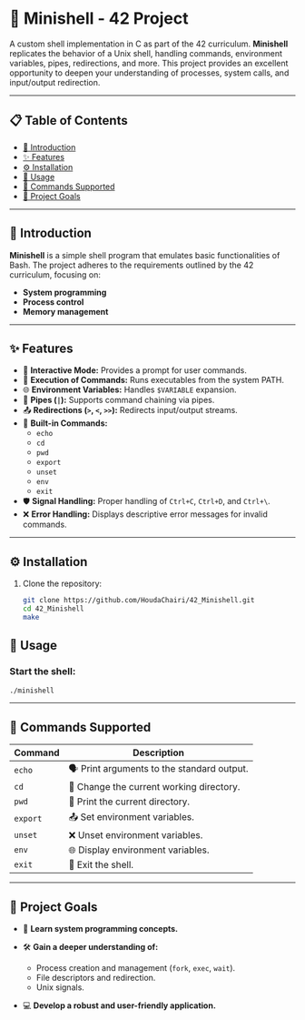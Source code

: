 # 🐚 Minishell - 42 Project

A custom shell implementation in C as part of the 42 curriculum. **Minishell** replicates the behavior of a Unix shell, handling commands, environment variables, pipes, redirections, and more. This project provides an excellent opportunity to deepen your understanding of processes, system calls, and input/output redirection.

---

## 📋 Table of Contents

- [📖 Introduction](#introduction)
- [✨ Features](#features)
- [⚙️ Installation](#installation)
- [🚀 Usage](#usage)
- [📜 Commands Supported](#commands-supported)
- [🎯 Project Goals](#project-goals)
  
---

## 📖 Introduction

**Minishell** is a simple shell program that emulates basic functionalities of Bash. The project adheres to the requirements outlined by the 42 curriculum, focusing on:

- **System programming**
- **Process control**
- **Memory management**

---

## ✨ Features

- 🔄 **Interactive Mode:** Provides a prompt for user commands.
- 🏃 **Execution of Commands:** Runs executables from the system PATH.
- 🌐 **Environment Variables:** Handles `$VARIABLE` expansion.
- 🔗 **Pipes (`|`):** Supports command chaining via pipes.
- 📤 **Redirections (`>`, `<`, `>>`):** Redirects input/output streams.
- 🔧 **Built-in Commands:**
  - `echo`
  - `cd`
  - `pwd`
  - `export`
  - `unset`
  - `env`
  - `exit`
- 🛡️ **Signal Handling:** Proper handling of `Ctrl+C`, `Ctrl+D`, and `Ctrl+\`.
- ❌ **Error Handling:** Displays descriptive error messages for invalid commands.

---

## ⚙️ Installation

1. Clone the repository:
   ```bash
   git clone https://github.com/HoudaChairi/42_Minishell.git
   cd 42_Minishell
   make
   ```
## 🚀 Usage

### Start the shell:
```bash
./minishell
```

---

## 📜 Commands Supported

| **Command** | **Description**                           |
|-------------|-------------------------------------------|
| `echo`      | 🗣️ Print arguments to the standard output. |
| `cd`        | 📂 Change the current working directory.   |
| `pwd`       | 📍 Print the current directory.            |
| `export`    | 📤 Set environment variables.              |
| `unset`     | ❌ Unset environment variables.            |
| `env`       | 🌐 Display environment variables.          |
| `exit`      | 🚪 Exit the shell.     

---

## 🎯 Project Goals

- 🧠 **Learn system programming concepts.**

- 🛠️ **Gain a deeper understanding of:**
  - Process creation and management (`fork`, `exec`, `wait`).
  - File descriptors and redirection.
  - Unix signals.

- 💻 **Develop a robust and user-friendly application.**
